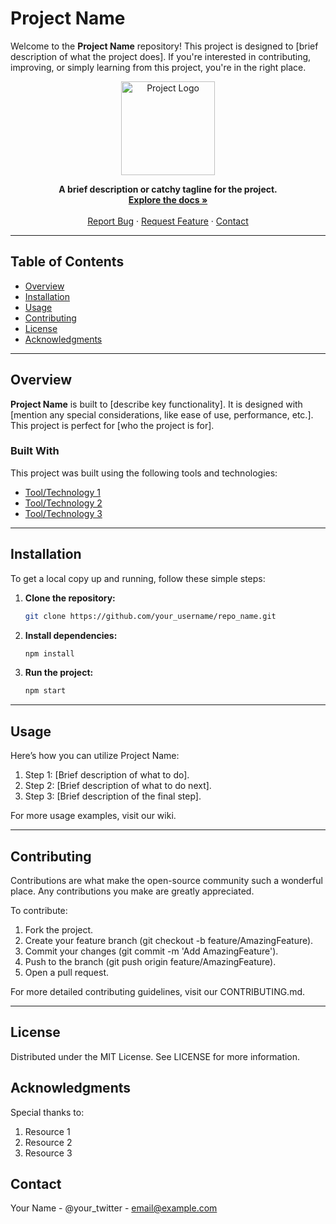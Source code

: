 <!-- PROJECT TITLE -->
# Project Name

Welcome to the **Project Name** repository! This project is designed to [brief description of what the project does]. If you're interested in contributing, improving, or simply learning from this project, you're in the right place.

<p align="center">
  <img src="https://via.placeholder.com/150" alt="Project Logo" width="150" height="150">
</p>

<p align="center">
  <strong>A brief description or catchy tagline for the project.</strong>
  <br />
  <a href="https://github.com/your_username/repo_name"><strong>Explore the docs »</strong></a>
  <br />
  <br />
  <a href="https://github.com/your_username/repo_name/issues">Report Bug</a>
  ·
  <a href="https://github.com/your_username/repo_name/issues">Request Feature</a>
  ·
  <a href="#contact">Contact</a>
</p>

---

## Table of Contents

- [Overview](#overview)
- [Installation](#installation)
- [Usage](#usage)
- [Contributing](#contributing)
- [License](#license)
- [Acknowledgments](#acknowledgments)

---

## Overview

**Project Name** is built to [describe key functionality]. It is designed with [mention any special considerations, like ease of use, performance, etc.]. This project is perfect for [who the project is for].

### Built With

This project was built using the following tools and technologies:

- [Tool/Technology 1](https://link-to-tool-1.com)
- [Tool/Technology 2](https://link-to-tool-2.com)
- [Tool/Technology 3](https://link-to-tool-3.com)

---

## Installation

To get a local copy up and running, follow these simple steps:

1. **Clone the repository:**
   ```sh
   git clone https://github.com/your_username/repo_name.git
   ```
2. **Install dependencies:**
   ```sh
   npm install
   ```
3. **Run the project:**
   ```sh
   npm start
   ```
---

## Usage

Here’s how you can utilize Project Name:

1. Step 1: [Brief description of what to do].
2. Step 2: [Brief description of what to do next].
3. Step 3: [Brief description of the final step].

For more usage examples, visit our wiki.

---

## Contributing

Contributions are what make the open-source community such a wonderful place. Any contributions you make are greatly appreciated.

To contribute:

1. Fork the project.
2. Create your feature branch (git checkout -b feature/AmazingFeature).
3. Commit your changes (git commit -m 'Add AmazingFeature').
4. Push to the branch (git push origin feature/AmazingFeature).
5. Open a pull request.

For more detailed contributing guidelines, visit our CONTRIBUTING.md.

---

## License

Distributed under the MIT License. See LICENSE for more information.

## Acknowledgments

Special thanks to:

1. Resource 1
2. Resource 2
3. Resource 3

## Contact

Your Name - @your_twitter - email@example.com
